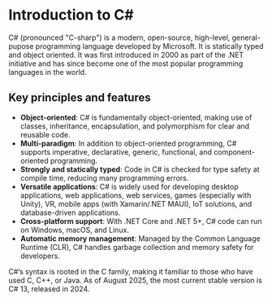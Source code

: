 # Introduction to C\#

C# (pronounced "C-sharp") is a modern, open-source, high-level, general-pupose programming language developed by Microsoft. It is statically typed and object oriented. It was first introduced in 2000 as part of the .NET initiative and has since become one of the most popular programming languages in the world.

## Key principles and features

- **Object-oriented**: C# is fundamentally object-oriented, making use of classes, inheritance, encapsulation, and polymorphism for clear and reusable code.
- **Multi-paradigm**: In addition to object-oriented programming, C# supports imperative, declarative, generic, functional, and component-oriented programming.
- **Strongly and statically typed**: Code in C# is checked for type safety at compile time, reducing many programming errors.
- **Versatile applications**: C# is widely used for developing desktop applications, web applications, web services, games (especially with Unity), VR, mobile apps (with Xamarin/.NET MAUI), IoT solutions, and database-driven applications.
- **Cross-platform support**: With .NET Core and .NET 5+, C# code can run on Windows, macOS, and Linux.
- **Automatic memory management**: Managed by the Common Language Runtime (CLR), C# handles garbage collection and memory safety for developers.

C#’s syntax is rooted in the C family, making it familiar to those who have used C, C++, or Java. As of August 2025, the most current stable version is C# 13, released in 2024.
